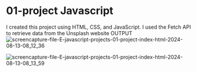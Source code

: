 # 01-project Javascript
 I created this project using HTML, CSS, and JavaScript. I used the Fetch API to retrieve data from the Unsplash website
OUTPUT
![screencapture-file-E-javascript-projects-01-project-index-html-2024-08-13-08_12_36](https://github.com/user-attachments/assets/1497afd2-9f99-4d36-8c95-02160863c6b2)

![screencapture-file-E-javascript-projects-01-project-index-html-2024-08-13-08_13_59](https://github.com/user-attachments/assets/382b6df9-5450-4aca-ae72-f25a654b10f8)
